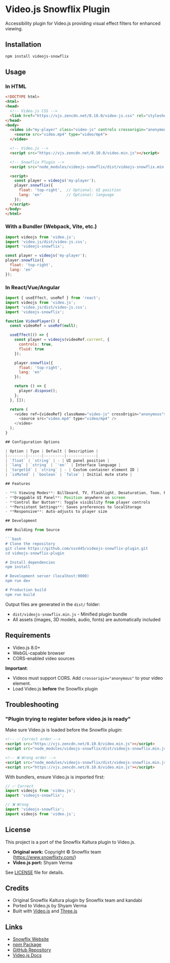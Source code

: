# Video.js Snowflix Plugin

Accessibility plugin for Video.js providing visual effect filters for enhanced viewing.

## Installation

```bash
npm install videojs-snowflix
```

## Usage

### In HTML

```html
<!DOCTYPE html>
<html>
<head>
  <!-- Video.js CSS -->
  <link href="https://vjs.zencdn.net/8.10.0/video-js.css" rel="stylesheet">
</head>
<body>
  <video id="my-player" class="video-js" controls crossorigin="anonymous">
    <source src="video.mp4" type="video/mp4">
  </video>

  <!-- Video.js -->
  <script src="https://vjs.zencdn.net/8.10.0/video.min.js"></script>

  <!-- Snowflix Plugin -->
  <script src="node_modules/videojs-snowflix/dist/videojs-snowflix.min.js"></script>

  <script>
    const player = videojs('my-player');
    player.snowflix({
      float: 'top-right',  // Optional: UI position
      lang: 'en'           // Optional: language
    });
  </script>
</body>
</html>
```

### With a Bundler (Webpack, Vite, etc.)

```javascript
import videojs from 'video.js';
import 'video.js/dist/video-js.css';
import 'videojs-snowflix';

const player = videojs('my-player');
player.snowflix({
  float: 'top-right',
  lang: 'en'
});
```

### In React/Vue/Angular

```javascript
import { useEffect, useRef } from 'react';
import videojs from 'video.js';
import 'video.js/dist/video-js.css';
import 'videojs-snowflix';

function VideoPlayer() {
  const videoRef = useRef(null);

  useEffect(() => {
    const player = videojs(videoRef.current, {
      controls: true,
      fluid: true
    });

    player.snowflix({
      float: 'top-right',
      lang: 'en'
    });

    return () => {
      player.dispose();
    };
  }, []);

  return (
    <video ref={videoRef} className="video-js" crossOrigin="anonymous">
      <source src="video.mp4" type="video/mp4" />
    </video>
  );
}

## Configuration Options

| Option | Type | Default | Description |
|--------|------|---------|-------------|
| `float` | `string` | - | UI panel position |
| `lang` | `string` | `'en'` | Interface language |
| `targetId` | `string` | - | Custom container element ID |
| `isMuted` | `boolean` | `false` | Initial mute state |

## Features

- **6 Viewing Modes**: Billboard, TV, Flashlight, Desaturation, Toon, RGB
- **Draggable UI Panel**: Position anywhere on screen
- **Control Bar Button**: Toggle visibility from player controls
- **Persistent Settings**: Saves preferences to localStorage
- **Responsive**: Auto-adjusts to player size

## Development

### Building from Source

```bash
# Clone the repository
git clone https://github.com/ssv445/videojs-snowflix-plugin.git
cd videojs-snowflix-plugin

# Install dependencies
npm install

# Development server (localhost:9000)
npm run dev

# Production build
npm run build
```

Output files are generated in the `dist/` folder:
- `dist/videojs-snowflix.min.js` - Minified plugin bundle
- All assets (images, 3D models, audio, fonts) are automatically included

## Requirements

- Video.js 8.0+
- WebGL-capable browser
- CORS-enabled video sources

**Important**:
- Videos must support CORS. Add `crossorigin="anonymous"` to your video element.
- Load Video.js **before** the Snowflix plugin

## Troubleshooting

### "Plugin trying to register before video.js is ready"

Make sure Video.js is loaded before the Snowflix plugin:

```html
<!-- ✅ Correct order -->
<script src="https://vjs.zencdn.net/8.10.0/video.min.js"></script>
<script src="node_modules/videojs-snowflix/dist/videojs-snowflix.min.js"></script>

<!-- ❌ Wrong order -->
<script src="node_modules/videojs-snowflix/dist/videojs-snowflix.min.js"></script>
<script src="https://vjs.zencdn.net/8.10.0/video.min.js"></script>
```

With bundlers, ensure Video.js is imported first:

```javascript
// ✅ Correct
import videojs from 'video.js';
import 'videojs-snowflix';

// ❌ Wrong
import 'videojs-snowflix';
import videojs from 'video.js';
```

## License

This project is a port of the Snowflix Kaltura plugin to Video.js.

- **Original work:** Copyright © Snowflix team (https://www.snowflixtv.com/)
- **Video.js port:** Shyam Verma

See [LICENSE](LICENSE) file for details.

## Credits

- Original Snowflix Kaltura plugin by Snowflix team and kandabi
- Ported to Video.js by Shyam Verma
- Built with [Video.js](https://videojs.com/) and [Three.js](https://threejs.org/)

## Links

- [Snowflix Website](https://www.snowflixtv.com/)
- [npm Package](https://www.npmjs.com/package/videojs-snowflix)
- [GitHub Repository](https://github.com/ssv445/videojs-snowflix-plugin)
- [Video.js Docs](https://videojs.com/)
